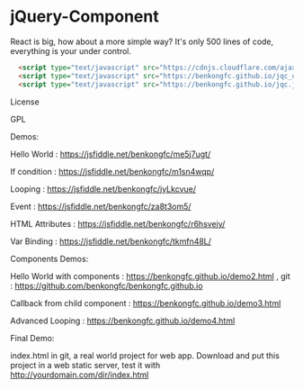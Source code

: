 # jQuery-Component
React is big, how about a more simple way? It's only 500 lines of code, everything is your under control.

```html
  <script type="text/javascript" src="https://cdnjs.cloudflare.com/ajax/libs/jquery/3.3.1/jquery.min.js"></script>
  <script type="text/javascript" src="https://benkongfc.github.io/jqc_utils.js"></script>
  <script type="text/javascript" src="https://benkongfc.github.io/jqc.js"></script>
```

License

GPL

Demos:

Hello World : https://jsfiddle.net/benkongfc/me5j7ugt/

If condition : https://jsfiddle.net/benkongfc/m1sn4wqp/

Looping : https://jsfiddle.net/benkongfc/jyLkcvue/

Event : https://jsfiddle.net/benkongfc/za8t3om5/

HTML Attributes : https://jsfiddle.net/benkongfc/r6hsvejy/

Var Binding : https://jsfiddle.net/benkongfc/tkmfn48L/

Components Demos:

Hello World with components : https://benkongfc.github.io/demo2.html , git : https://github.com/benkongfc/benkongfc.github.io

Callback from child component : https://benkongfc.github.io/demo3.html

Advanced Looping : https://benkongfc.github.io/demo4.html

Final Demo:

index.html in git, a real world project for web app. Download and put this project in a web static server, test it with http://yourdomain.com/dir/index.html

